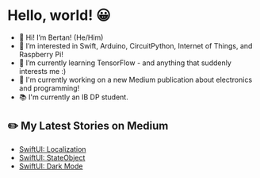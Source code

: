 # Hello, world! 😀
- 👋 Hi! I’m Bertan! (He/Him)
- 👀 I’m interested in Swift, Arduino, CircuitPython, Internet of Things, and Raspberry Pi!
- 🌱 I’m currently learning TensorFlow - and anything that suddenly interests me :)
- 🔭 I'm currently working on a new Medium publication about electronics and programming!
- 📚 I'm currently an IB DP student.
## ✏️ My Latest Stories on Medium
<!-- BLOG-POST-LIST:START -->
- [SwiftUI: Localization](https://medium.com/turkishkit/swiftui-localization-53b924841eea?source=rss-8cc1101d47c1------2)
- [SwiftUI: StateObject](https://medium.com/turkishkit/swiftui-stateobject-8520b4840177?source=rss-8cc1101d47c1------2)
- [SwiftUI: Dark Mode](https://medium.com/turkishkit/swiftui-dark-mode-c188f3370a78?source=rss-8cc1101d47c1------2)
<!-- BLOG-POST-LIST:END -->
<!---
BertanT/BertanT is a ✨ special ✨ repository because its `README.md` (this file) appears on your GitHub profile.
You can click the Preview link to take a look at your changes.
--->
